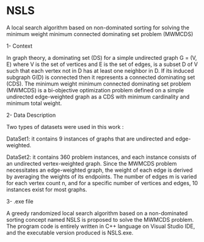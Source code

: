 # NSLS
A local search algorithm based on non-dominated sorting for solving the minimum weight minimum connected dominating set problem (MWMCDS)

1- Context

In graph theory, a dominating set (DS) for a simple undirected graph G = (V, E) where V is the set of vertices and E is the set of edges, is a subset D of V such that each vertex not in D has at least one neighbor in D. If its induced subgraph G(D) is connected then it represents a connected dominating set (CDS). The minimum weight minimum connected dominating set problem (MWMCDS) is a bi-objective optimization problem defined on a simple undirected edge-weighted graph as a CDS with minimum cardinality and minimum total weight.

2- Data Description

Two types of datasets were used in this work :

DataSet1: it contains 9 instances of graphs that are undirected and edge-weighted.

DataSet2: it contains 360 problem instances, and each instance consists of an undirected vertex-weighted graph. Since the MWMCDS problem necessitates an edge-weighted graph, the weight of each edge is derived by averaging the weights of its endpoints.  The number of edges m is varied for each vertex count n, and for a specific number of vertices and edges, 10 instances exist for most graphs.

3- .exe file

A greedy randomized local search algorithm based on a non-dominated sorting concept named NSLS is proposed to solve the MWMCDS problem. The program code is entirely written in C++ language on Visual Studio IDE, and the executable version produced is NSLS.exe.
